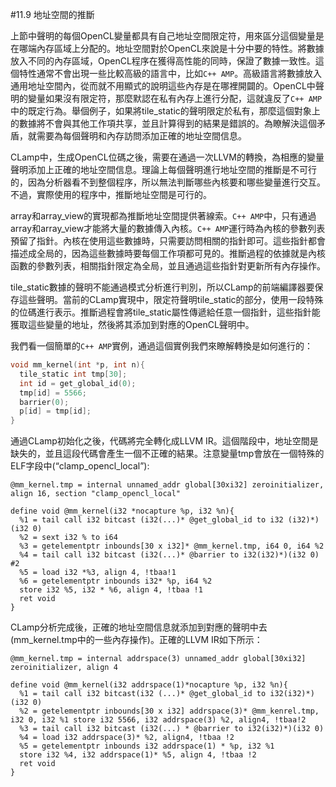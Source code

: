 #11.9 地址空間的推斷

上節中聲明的每個OpenCL變量都具有自己地址空間限定符，用來區分這個變量是在哪端內存區域上分配的。地址空間對於OpenCL來說是十分中要的特性。將數據放入不同的內存區域，OpenCL程序在獲得高性能的同時，保證了數據一致性。這個特性通常不會出現一些比較高級的語言中，比如`C++ AMP`。高級語言將數據放入通用地址空間內，從而就不用顯式的說明這些內存是在哪裡開闢的。OpenCL中聲明的變量如果沒有限定符，那麼默認在私有內存上進行分配，這就違反了`C++ AMP`中的既定行為。舉個例子，如果將tile_static的聲明限定於私有，那麼這個對象上的數據將不會與其他工作項共享，並且計算得到的結果是錯誤的。為瞭解決這個矛盾，就需要為每個聲明和內存訪問添加正確的地址空間信息。

CLamp中，生成OpenCL位碼之後，需要在通過一次LLVM的轉換，為相應的變量聲明添加上正確的地址空間信息。理論上每個聲明進行地址空間的推斷是不可行的，因為分析器看不到整個程序，所以無法判斷哪些內核要和哪些變量進行交互。不過，實際使用的程序中，推斷地址空間是可行的。

array和array_view的實現都為推斷地址空間提供著線索。`C++ AMP`中，只有通過array和array_view才能將大量的數據傳入內核。`C++ AMP`運行時為內核的參數列表預留了指針。內核在使用這些數據時，只需要訪問相關的指針即可。這些指針都會描述成全局的，因為這些數據時要每個工作項都可見的。推斷過程的依據就是內核函數的參數列表，相關指針限定為全局，並且通過這些指針對更新所有內存操作。

tile_static數據的聲明不能通過模式分析進行判別，所以CLamp的前端編譯器要保存這些聲明。當前的CLamp實現中，限定符聲明tile_static的部分，使用一段特殊的位碼進行表示。推斷過程會將tile_static屬性傳遞給任意一個指針，這些指針能獲取這些變量的地址，然後將其添加到對應的OpenCL聲明中。

我們看一個簡單的`C++ AMP`實例，通過這個實例我們來瞭解轉換是如何進行的：

```c++
void mm_kernel(int *p, int n){
  tile_static int tmp[30];
  int id = get_global_id(0);
  tmp[id] = 5566;
  barrier(0);
  p[id] = tmp[id];
}
```

通過CLamp初始化之後，代碼將完全轉化成LLVM IR。這個階段中，地址空間是缺失的，並且這段代碼會產生一個不正確的結果。注意變量tmp會放在一個特殊的ELF字段中(“clamp_opencl_local”):

```
@mm_kernel.tmp = internal unnamed_addr global[30xi32] zeroinitializer, align 16, section "clamp_opencl_local"

define void @mm_kernel(i32 *nocapture %p, i32 %n){
  %1 = tail call i32 bitcast (i32(...)* @get_global_id to i32 (i32)*)(i32 0)
  %2 = sext i32 % to i64
  %3 = getelementptr inbounds[30 x i32]* @mm_kernel.tmp, i64 0, i64 %2
  %4 = tail call i32 bitcast (i32(...)* @barrier to i32(i32)*)(i32 0) #2
  %5 = load i32 *%3, align 4, !tbaa!1
  %6 = getelementptr inbounds i32* %p, i64 %2
  store i32 %5, i32 * %6, align 4, !tbaa !1
  ret void
}
```

CLamp分析完成後，正確的地址空間信息就添加到對應的聲明中去(mm_kernel.tmp中的一些內存操作)。正確的LLVM IR如下所示：

```
@mm_kernel.tmp = internal addrspace(3) unnamed_addr global[30xi32] zeroinitializer, align 4

define void @mm_kernel(i32 addrspace(1)*nocapture %p, i32 %n){
  %1 = tail call i32 bitcast(i32 (...)* @get_global_id to i32(i32)*)(i32 0)
  %2 = getelementptr inbounds[30 x i32] addrspace(3)* @mm_kenrel.tmp, i32 0, i32 %1 store i32 5566, i32 addrspace(3) %2, align4, !tbaa!2
  %3 = tail call i32 bitcast (i32(...) * @barrier to i32(i32)*)(i32 0)
  %4 = load i32 addrspace(3)* %2, align4, !tbaa !2
  %5 = getelementptr inbounds i32 addrspace(1) * %p, i32 %1
  store i32 %4, i32 addrspace(1)* %5, align 4, !tbaa !2
  ret void
}
```


